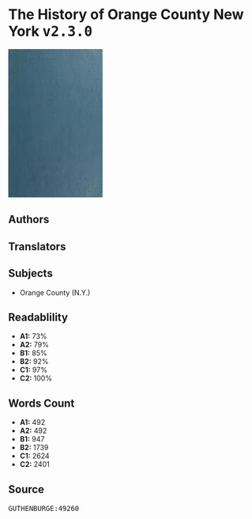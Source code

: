 # The History of Orange County New York <kbd>v2.3.0</kbd>

![](./cover.medium.jpg "")

## Authors



## Translators



## Subjects


 - Orange County (N.Y.)

## Readablility


 - **A1:** 73%
 - **A2:** 79%
 - **B1:** 85%
 - **B2:** 92%
 - **C1:** 97%
 - **C2:** 100%

## Words Count


 - **A1:** 492
 - **A2:** 492
 - **B1:** 947
 - **B2:** 1739
 - **C1:** 2624
 - **C2:** 2401

## Source


<kbd>GUTHENBURGE:49260</kbd>

